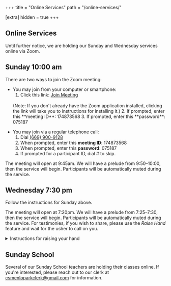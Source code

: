 +++
title = "Online Services"
path = "/online-services/"

[extra]
hidden = true
+++

<div class="content-and-sidebar">

<section>

# Online Services

Until further notice, we are holding our Sunday and Wednesday services online
via Zoom.

## Sunday <time datetime="10:00">10:00 am</time>

There are two ways to join the Zoom meeting:

* You may join from your computer or smartphone:
  1. Click this link:
    <a class="button" href="https://us02web.zoom.us/j/174873568?pwd=eXh1emxnTFptYVBsZmFxTUxBMmk0UT09" rel="external" target="_blank">Join Meeting</a>
    <br>
    (Note: If you don't already have the Zoom application installed, clicking the
    link will take you to instructions for installing it.)
  2. If prompted, enter this **meeting ID**: <span class="meeting-id"><span>174</span><span>873</span>568</span>
  3. If prompted, enter this **password**: <span class="meeting-password"><span>075</span>187</span>

<!---->
* You may join via a regular telephone call:
  1. Dial <a class="blue" href="tel:+16699009128">(669) 900-9128</a>
  2. When prompted, enter this **meeting ID**: <span class="meeting-id"><span>174</span><span>873</span>568</span>
  3. When prompted, enter this **password**: <span class="meeting-password"><span>075</span>187</span>
  4. If prompted for a participant ID, dial <span class="phone-keypresses">#</span> to skip.

The meeting will open at 9:45am. We will have a prelude from 9:50–10:00, then
the service will begin.  Participants will be automatically muted during the
service.


## Wednesday <time datetime="19:30">7:30 pm</time>

Follow the instructions for Sunday above.

The meeting will open at 7:20pm.  We will have a prelude from 7:25–7:30, then
the service will begin.  Participants will be automatically muted during the
service. For testimonies, if you wish to share, please use the *Raise Hand*
feature and wait for the usher to call on you.

<details>
  <summary>Instructions for raising your hand</summary>
  <ul>
    <li><strong>Mac or Windows:</strong> Click on <em>Reactions</em>, then click
    on <em>Raise Hand</em>.</li>
    <li><strong>Older Zoom on Windows:</strong> Click on <em>Participants</em>,
    then in the panel that opens click on <em>Raise Hand</em>.</li>
    <li><strong>iOS and Android:</strong> Tap <em>More</em>, then tap <em>Raise
    Hand</em>.</li> <li><strong>Telephone:</strong> Dial <span
    class=phone-keypresses>*9</span>.</li>
  </ul>
</details>

## Sunday School

Several of our Sunday School teachers are holding their classes online. If
you're interested, please reach out to our clerk at
<a href="mailto:csmenloparkclerk@gmail.com">csmenloparkclerk@gmail.com</a> for
information.

</section>

<aside class="right">
<script src="https://www.christianscience.com/includes/widgets/prayer-response-page-3.js" type="text/javascript"></script>
</aside>

</div>
